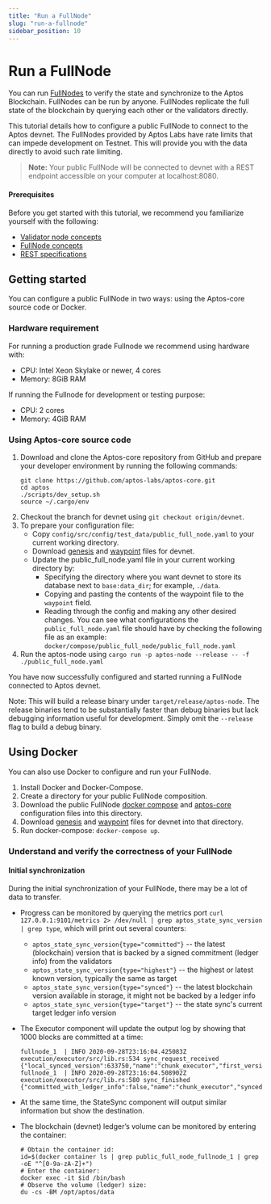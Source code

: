```yaml
---
title: "Run a FullNode"
slug: "run-a-fullnode"
sidebar_position: 10
---
```


# Run a FullNode

You can run [FullNodes](/basics/basics-fullnodes) to verify the state and synchronize to the Aptos Blockchain. FullNodes can be run by anyone. FullNodes replicate the full state of the blockchain by querying each other or the validators directly.

This tutorial details how to configure a public FullNode to connect to the Aptos devnet. The FullNodes provided by Aptos Labs have rate limits that can impede development on Testnet. This will provide you with the data directly to avoid such rate limiting.

> **Note:** Your public FullNode will be connected to devnet with a REST endpoint accessible on your computer at localhost:8080.
>

#### Prerequisites
Before you get started with this tutorial, we recommend you familiarize yourself with the following:
* [Validator node concepts](/basics/basics-validator-nodes) 
* [FullNode concepts](/basics/basics-fullnodes) 
* [REST specifications][rest_spec]


## Getting started
You can configure a public FullNode in two ways: using the Aptos-core source code or Docker.

### Hardware requirement
For running a production grade Fullnode we recommend using hardware with:
* CPU: Intel Xeon Skylake or newer, 4 cores
* Memory: 8GiB RAM

If running the Fullnode for development or testing purpose:
* CPU: 2 cores
* Memory: 4GiB RAM

### Using Aptos-core source code
1. Download and clone the Aptos-core repository from GitHub and prepare your developer environment by running the following commands:
     ```
     git clone https://github.com/aptos-labs/aptos-core.git
     cd aptos
     ./scripts/dev_setup.sh
     source ~/.cargo/env
     ```
2. Checkout the branch for devnet using `git checkout origin/devnet`.
3. To prepare your configuration file:
     * Copy `config/src/config/test_data/public_full_node.yaml` to your current working directory.
     * Download [genesis][devnet_genesis] and [waypoint][devnet_waypoint] files for devnet.
     * Update the public_full_node.yaml file in your current working directory by:
       * Specifying the directory where you want devnet to store its database next to `base:data_dir`; for example, `./data`.
       * Copying and pasting the contents of the waypoint file to the `waypoint` field.
       * Reading through the config and making any other desired changes. You can see what configurations the `public_full_node.yaml` file should have by checking the following file as an example: `docker/compose/public_full_node/public_full_node.yaml`
4. Run the aptos-node using `cargo run -p aptos-node --release -- -f ./public_full_node.yaml`

You have now successfully configured and started running a FullNode connected to Aptos devnet.

Note: This will build a release binary under `target/release/aptos-node`. The release binaries tend to be substantially faster than debug binaries but lack debugging information useful for development. Simply omit the `--release` flag to build a debug binary.

## Using Docker

You can also use Docker to configure and run your FullNode.

1. Install Docker and Docker-Compose.
2. Create a directory for your public FullNode composition.
3. Download the public FullNode [docker compose][pfn_docker_compose] and [aptos-core][pfn_config_file] configuration files into this directory.
4. Download [genesis][devnet_genesis] and [waypoint][devnet_waypoint] files for devnet into that directory.
5. Run docker-compose: `docker-compose up`.

### Understand and verify the correctness of your FullNode

#### Initial synchronization
During the initial synchronization of your FullNode, there may be a lot of data to transfer.

* Progress can be monitored by querying the metrics port `curl 127.0.0.1:9101/metrics 2> /dev/null | grep aptos_state_sync_version | grep type`, which will print out several counters:
  * `aptos_state_sync_version{type="committed"}` -- the latest (blockchain) version that is backed by a signed commitment (ledger info) from the validators
  * `aptos_state_sync_version{type="highest"}` -- the highest or latest known version, typically the same as target
  * `aptos_state_sync_version{type="synced"}` -- the latest blockchain version available in storage, it might not be backed by a ledger info
  * `aptos_state_sync_version{type="target"}` -- the state sync's current target ledger info version
* The Executor component will update the output log by showing that 1000 blocks are committed at a time:

  ```
  fullnode_1  | INFO 2020-09-28T23:16:04.425083Z execution/executor/src/lib.rs:534 sync_request_received {"local_synced_version":633750,"name":"chunk_executor","first_version_in_request":633751,"num_txns_in_request":250}
  fullnode_1  | INFO 2020-09-28T23:16:04.508902Z execution/executor/src/lib.rs:580 sync_finished {"committed_with_ledger_info":false,"name":"chunk_executor","synced_to_version":634000}
  ```

* At the same time, the StateSync component will output similar information but show the destination.

* The blockchain (devnet) ledger’s volume can be monitored by entering the container:

  ```
  # Obtain the container id:
  id=$(docker container ls | grep public_full_node_fullnode_1 | grep -oE "^[0-9a-zA-Z]+")
  # Enter the container:
  docker exec -it $id /bin/bash
  # Observe the volume (ledger) size:
  du -cs -BM /opt/aptos/data
  ```

[pfn_config_file]: https://github.com/aptos-labs/aptos-core/tree/main/docker/compose/public_full_node/public_full_node.yaml
[pfn_docker_compose]: https://github.com/aptos-labs/aptos-core/tree/main/docker/compose/public_full_node/docker-compose.yaml
[rest_spec]: https://github.com/aptos-labs/aptos-core/tree/main/api
[devnet_genesis]: https://devnet.aptoslabs.com/genesis.blob
[devnet_waypoint]: https://devnet.aptoslabs.com/waypoint.txt
